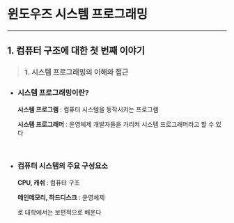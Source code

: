 # 윈도우즈 시스템 프로그래밍

---

## 1. 컴퓨터 구조에 대한 첫 번째 이야기

> ### 1. 시스템 프로그래밍의 이해와 접근

- ### 시스템 프로그래밍이란?

  **시스템 프로그램** : 컴퓨터 시스템을 동작시키는 프로그램

  **시스템 프로그래머** : 운영체제 개발자들을 가리켜 시스템 프로그래머라고 할 수 있다

  </br>

- ### 컴퓨터 시스템의 주요 구성요소

  **CPU, 캐쉬** : 컴퓨터 구조

  **메인메모리, 하드디스크** : 운영체제

  로 대학에서는 보편적으로 배운다

  

